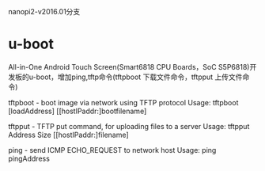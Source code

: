 nanopi2-v2016.01分支
# u-boot
All-in-One Android Touch Screen(Smart6818 CPU Boards，SoC S5P6818)开发板的u-boot，增加ping,tftp命令(tftpboot 下载文件命令，tftpput 上传文件命令)

tftpboot - boot image via network using TFTP protocol
Usage:
tftpboot [loadAddress] [[hostIPaddr:]bootfilename]

tftpput - TFTP put command, for uploading files to a server
Usage:
tftpput Address Size [[hostIPaddr:]filename]

ping - send ICMP ECHO_REQUEST to network host
Usage:
ping pingAddress
